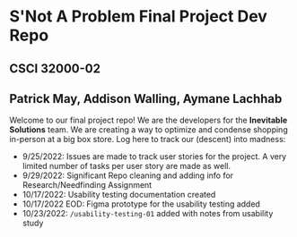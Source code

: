 # S'Not A Problem Final Project Dev Repo 
## CSCI 32000-02
## Patrick May, Addison Walling, Aymane Lachhab

Welcome to our final project repo! We are the developers for the **Inevitable Solutions** team. We are creating a way to optimize and condense shopping in-person at a big box store. Log here to track our (descent) into madness:

- 9/25/2022: Issues are made to track user stories for the project. A very limited number of tasks per user story are made as well.
- 9/29/2022: Significant Repo cleaning and adding info for Research/Needfinding Assignment
- 10/17/2022: Usability testing documentation created
- 10/17/2022 EOD: Figma prototype for the usability testing added
- 10/23/2022: `/usability-testing-01` added with notes from usability study
